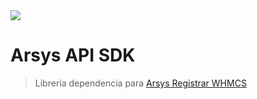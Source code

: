 <img src="https://raw.githubusercontent.com/insightcreativos/arsys-api-sdk-php/master/logo.png?sanitize=true&raw=true" />

# Arsys API SDK

> Librería dependencia para [Arsys Registrar WHMCS](https://github.com/insightcreativos/arsys-whmcs-registrar)

